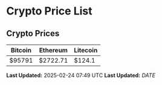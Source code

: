 # Crypto Price List

## Crypto Prices
| Bitcoin | Ethereum | Litecoin |
| ------- | -------- | -------- |
| $95791 | $2722.71 | $124.1 |
**Last Updated:** 2025-02-24 07:49 UTC
**Last Updated:** $DATE$
